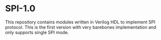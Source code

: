 # SPI-1.0
This repository contains modules written in Verilog HDL to implement SPI protocol. This is the first version with very barebones implementation and only supports single SPI mode.
